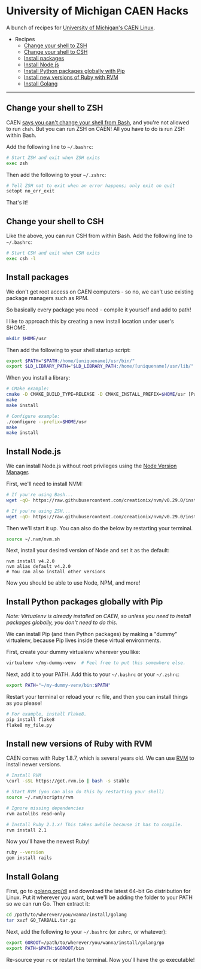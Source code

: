 University of Michigan CAEN Hacks
=================================

A bunch of recipes for [University of Michigan's CAEN Linux](http://caen.engin.umich.edu/faqs/linux).

* Recipes
  * [Change your shell to ZSH](#change-your-shell-to-zsh)
  * [Change your shell to CSH](#change-your-shell-to-csh)
  * [Install packages](#install-packages)
  * [Install Node.js](#install-nodejs)
  * [Install Python packages globally with Pip](#install-python-packages-globally-with-pip)
  * [Install new versions of Ruby with RVM](#install-new-versions-of-ruby-with-rvm)
  * [Install Golang](#install-golang)


************


Change your shell to ZSH
------------------------

CAEN [says you can't change your shell from Bash](http://caen.engin.umich.edu/faqs/linux#switchshell), and you're not allowed to run `chsh`. But you can run ZSH on CAEN! All you have to do is run ZSH within Bash.

Add the following line to `~/.bashrc`:

```bash
# Start ZSH and exit when ZSH exits
exec zsh
```

Then add the following to your `~/.zshrc`:

```sh
# Tell ZSH not to exit when an error happens; only exit on quit
setopt no_err_exit
```

That's it!

Change your shell to CSH
------------------------

Like the above, you can run CSH from within Bash. Add the following line to `~/.bashrc`:


```bash
# Start CSH and exit when CSH exits
exec csh -l
```

Install packages
---------------

We don't get root access on CAEN computers - so no, we can't use existing package managers such as RPM.

So basically every package you need - compile it yourself and add to path!

I like to approach this by creating a new install location under user's $HOME.

```bash
mkdir $HOME/usr
```

Then add the following to your shell startup script:

```bash
export $PATH="$PATH:/home/[uniquename]/usr/bin/"
export $LD_LIBRARY_PATH="$LD_LIBRARY_PATH:/home/[uniquename]/usr/lib/"
```

When you install a library:

```bash
# CMake example:
cmake -D CMAKE_BUILD_TYPE=RELEASE -D CMAKE_INSTALL_PREFIX=$HOME/usr [Path to CMake source]
make
make install

# Configure example:
./configure --prefix=$HOME/usr
make
make install
```

Install Node.js
---------------

We can install Node.js without root privileges using the [Node Version Manager](https://github.com/creationix/nvm).

First, we'll need to install NVM:

```sh
# If you're using Bash...
wget -qO- https://raw.githubusercontent.com/creationix/nvm/v0.29.0/install.sh | bash

# If you're using ZSH...
wget -qO- https://raw.githubusercontent.com/creationix/nvm/v0.29.0/install.sh | PROFILE=~/.zshrc bash
```

Then we'll start it up. You can also do the below by restarting your terminal.

```sh
source ~/.nvm/nvm.sh
```

Next, install your desired version of Node and set it as the default:

```
nvm install v4.2.0
nvm alias default v4.2.0
# You can also install other versions
```

Now you should be able to use Node, NPM, and more!

Install Python packages globally with Pip
-----------------------------------------

*Note: Virtualenv is already installed on CAEN, so unless you need to install packages globally, you don't need to do this.*

We can install Pip (and then Python packages) by making a "dummy" virtualenv, because Pip lives inside these virtual environments.

First, create your dummy virtualenv wherever you like:

```sh
virtualenv ~/my-dummy-venv  # Feel free to put this somewhere else.
```

Next, add it to your PATH. Add this to your `~/.bashrc` or your `~/.zshrc`:

```sh
export PATH="~/my-dummy-venv/bin:$PATH"
```

Restart your terminal or reload your `rc` file, and then you can install things as you please!

```sh
# For example, install Flake8.
pip install flake8
flake8 my_file.py
```

Install new versions of Ruby with RVM
-------------------------------------

CAEN comes with Ruby 1.8.7, which is several years old. We can use [RVM](http://rvm.io/) to install newer versions.

```sh
# Install RVM
\curl -sSL https://get.rvm.io | bash -s stable

# Start RVM (you can also do this by restarting your shell)
source ~/.rvm/scripts/rvm

# Ignore missing dependencies
rvm autolibs read-only

# Install Ruby 2.1.x! This takes awhile because it has to compile.
rvm install 2.1
```

Now you'll have the newest Ruby!

```sh
ruby --version
gem install rails
```

Install Golang
--------------

First, go to [golang.org/dl](https://golang.org/dl/) and download the latest 64-bit Go distribution for Linux. Put it wherever you want, but we'll be adding the folder to your PATH so we can run Go. Then extract it:

```sh
cd /path/to/wherever/you/wanna/install/golang
tar xvzf GO_TARBALL.tar.gz
```

Next, add the following to your `~/.bashrc` (or `zshrc`, or whatever):

```sh
export GOROOT=/path/to/wherever/you/wanna/install/golang/go
export PATH=$PATH:$GOROOT/bin
```

Re-source your `rc` or restart the terminal. Now you'll have the `go` executable!

